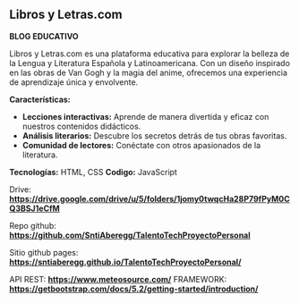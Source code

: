 ## Libros y Letras.com

**BLOG EDUCATIVO**

Libros y Letras.com es una plataforma educativa para explorar la belleza de la Lengua y Literatura Española y Latinoamericana. Con un diseño inspirado en las obras de Van Gogh y la magia del anime, ofrecemos una experiencia de aprendizaje única y envolvente.

**Características:**

* **Lecciones interactivas:** Aprende de manera divertida y eficaz con nuestros contenidos didácticos.
* **Análisis literarios:** Descubre los secretos detrás de tus obras favoritas.
* **Comunidad de lectores:** Conéctate con otros apasionados de la literatura.

**Tecnologías:** HTML, CSS
**Codigo:** JavaScript

Drive:
**https://drive.google.com/drive/u/5/folders/1jomy0twqcHa28P79fPyM0CQ3BSJ1eCfM**

Repo github:
**https://github.com/SntiAberegg/TalentoTechProyectoPersonal**

Sitio github pages:
**https://sntiaberegg.github.io/TalentoTechProyectoPersonal/**


API REST: **https://www.meteosource.com/**
FRAMEWORK: **https://getbootstrap.com/docs/5.2/getting-started/introduction/**